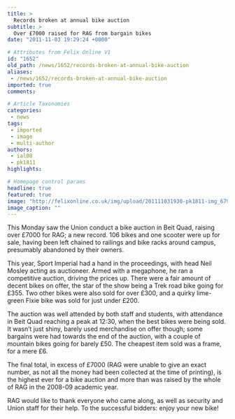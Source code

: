 ```yaml
---
title: >
  Records broken at annual bike auction
subtitle: >
  Over £7000 raised for RAG from bargain bikes
date: "2011-11-03 19:29:24 +0000"

# Attributes from Felix Online V1
id: "1652"
old_path: /news/1652/records-broken-at-annual-bike-auction
aliases:
 - /news/1652/records-broken-at-annual-bike-auction
imported: true
comments:

# Article Taxonomies
categories:
 - news
tags:
 - imported
 - image
 - multi-author
authors:
 - ial08
 - pk1811
highlights:

# Homepage control params
headline: true
featured: true
image: "http://felixonline.co.uk/img/upload/201111031930-pk1811-img_6796-copy.jpg"
image_caption: ""
---
```


This Monday saw the Union conduct a bike auction in Beit Quad, raising over £7000 for RAG; a new record. 106 bikes and one scooter were up for sale, having been left chained to railings and bike racks around campus, presumably abandoned by their owners.

This year, Sport Imperial had a hand in the proceedings, with head Neil Mosley acting as auctioneer. Armed with a megaphone, he ran a competitive auction, driving the prices up. There were a fair amount of decent bikes on offer, the star of the show being a Trek road bike going for £355. Two other bikes were also sold for over £300, and a quirky lime-green Fixie bike was sold for just under £200.

The auction was well attended by both staff and students, with attendance in Beit Quad reaching a peak at 12:30, when the best bikes were being sold. It wasn’t just shiny, barely used merchandise on offer though; some bargains were had towards the end of the auction, with a couple of mountain bikes going for barely £50. The cheapest item sold was a frame, for a mere £6.

The final total, in excess of £7000 (RAG were unable to give an exact number, as not all the money had been collected at the time of printing), is the highest ever for a bike auction and more than was raised by the whole of RAG in the 2008-09 academic year.

RAG would like to thank everyone who came along, as well as security and Union staff for their help. To the successful bidders: enjoy your new bike!
